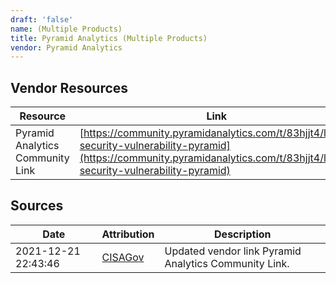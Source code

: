 ```yaml
---
draft: 'false'
name: (Multiple Products)
title: Pyramid Analytics (Multiple Products)
vendor: Pyramid Analytics
---
```


## Vendor Resources
| Resource | Link |
| --- | --- |
| Pyramid Analytics Community Link | [https://community.pyramidanalytics.com/t/83hjjt4/log4j-security-vulnerability-pyramid](https://community.pyramidanalytics.com/t/83hjjt4/log4j-security-vulnerability-pyramid) |



## Sources
| Date | Attribution | Description |
| --- | --- | --- |
| 2021-12-21 22:43:46 | [CISAGov](https://raw.githubusercontent.com/cisagov/log4j-affected-db/develop/README.md) | Updated vendor link Pyramid Analytics Community Link.  |
